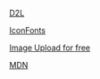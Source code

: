 
[D2L](https://zh.d2l.ai/chapter_installation/index.html)

[IconFonts](https://icomoon.io/)

[Image Upload for free](https://smms.app/)

[MDN](https://developer.mozilla.org/zh-CN/)